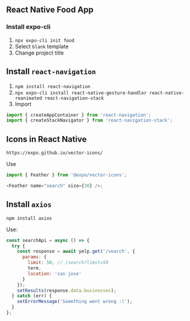 ## React Native Food App

### Install expo-cli

1. `npx expo-cli init food`
2. Select `blank` template
3. Change project title

## Install `react-navigation`

1. `npm install react-navigation`
2. `npx expo-cli install react-native-gesture-handler react-native-reanimated react-navigation-stack`
3. Import

```js
import { createAppContainer } from 'react-navigation';
import { createStackNavigator } from 'react-navigation-stack';
```

## Icons in React Native

`https://expo.github.io/vector-icons/`

Use

```js
import { Feather } from '@expo/vector-icons';

<Feather name="search" size={30} />;
```

## Install `axios`

`npm install axios`

Use:

```js
const searchApi = async () => {
  try {
    const response = await yelp.get('/search', {
      params: {
        limit: 50, // /search?limit=50
        term,
        location: 'san jose'
      }
    });
    setResults(response.data.businesses);
  } catch (err) {
    setErrorMessage('Something went wrong :(');
  }
};
```
